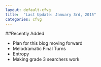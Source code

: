 ```yaml
---
layout: default-cfvg
title:  "Last Update: January 3rd, 2015"
categories: cfvg
---
```


##Recently Added

- Plan for this blog moving forward
- Melodramatic Final Turns
- Entropy
- Making grade 3 searchers work